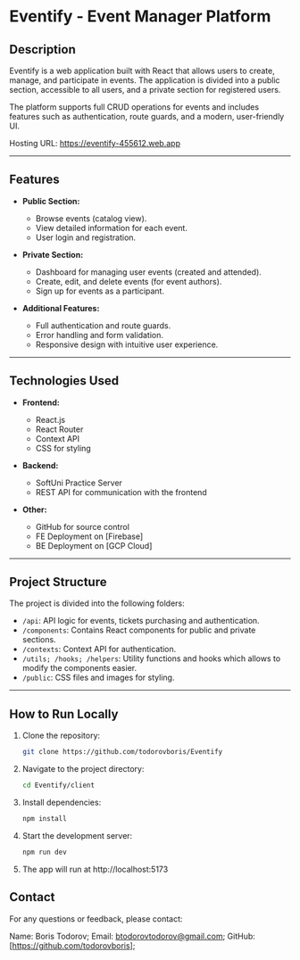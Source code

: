 # Eventify - Event Manager Platform

## **Description**
Eventify is a web application built with React that allows users to create, manage, and participate in events. The application is divided into a public section, accessible to all users, and a private section for registered users. 

The platform supports full CRUD operations for events and includes features such as authentication, route guards, and a modern, user-friendly UI.

Hosting URL: https://eventify-455612.web.app

---

## **Features**
- **Public Section:**
  - Browse events (catalog view).
  - View detailed information for each event.
  - User login and registration.

- **Private Section:**
  - Dashboard for managing user events (created and attended).
  - Create, edit, and delete events (for event authors).
  - Sign up for events as a participant.

- **Additional Features:**
  - Full authentication and route guards.
  - Error handling and form validation.
  - Responsive design with intuitive user experience.

---

## **Technologies Used**
- **Frontend:**
  - React.js
  - React Router
  - Context API
  - CSS for styling

- **Backend:**
  - SoftUni Practice Server
  - REST API for communication with the frontend

- **Other:**
  - GitHub for source control
  - FE Deployment on [Firebase] 
  - BE Deployment on [GCP Cloud]

---

## **Project Structure**
The project is divided into the following folders:
- `/api`: API logic for events, tickets purchasing and authentication.
- `/components`: Contains React components for public and private sections.
- `/contexts`: Context API for authentication.
- `/utils; /hooks; /helpers`: Utility functions and hooks which allows to modify the components easier.
- `/public`: CSS files and images for styling.

---

## **How to Run Locally**
1. Clone the repository:
   ```bash
   git clone https://github.com/todorovboris/Eventify

2. Navigate to the project directory:
   ```bash
   cd Eventify/client

3. Install dependencies:
   ```bash
   npm install

4. Start the development server:
   ```bash
   npm run dev

5. The app will run at http://localhost:5173


## Contact
For any questions or feedback, please contact:

Name: Boris Todorov;
Email: btodorovtodorov@gmail.com;
GitHub: [https://github.com/todorovboris];

